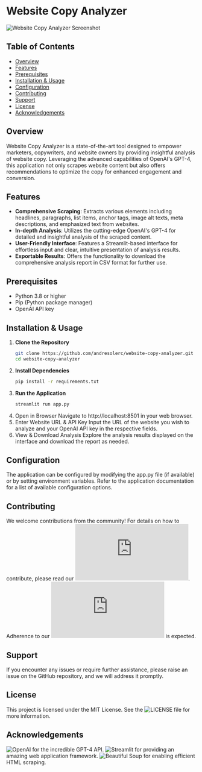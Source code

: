 # Website Copy Analyzer

![Website Copy Analyzer Screenshot](https://github.com/andresolerc/website-copy-analyzer/raw/main/website-copy-analyser.png)

## Table of Contents
- [Overview](#overview)
- [Features](#features)
- [Prerequisites](#prerequisites)
- [Installation & Usage](#installation--usage)
- [Configuration](#configuration)
- [Contributing](#contributing)
- [Support](#support)
- [License](#license)
- [Acknowledgements](#acknowledgements)

## Overview

Website Copy Analyzer is a state-of-the-art tool designed to empower marketers, copywriters, and website owners by providing insightful analysis of website copy. Leveraging the advanced capabilities of OpenAI's GPT-4, this application not only scrapes website content but also offers recommendations to optimize the copy for enhanced engagement and conversion.

## Features

- **Comprehensive Scraping**: Extracts various elements including headlines, paragraphs, list items, anchor tags, image alt texts, meta descriptions, and emphasized text from websites.
- **In-depth Analysis**: Utilizes the cutting-edge OpenAI's GPT-4 for detailed and insightful analysis of the scraped content.
- **User-Friendly Interface**: Features a Streamlit-based interface for effortless input and clear, intuitive presentation of analysis results.
- **Exportable Results**: Offers the functionality to download the comprehensive analysis report in CSV format for further use.

## Prerequisites

- Python 3.8 or higher
- Pip (Python package manager)
- OpenAI API key

## Installation & Usage

1. **Clone the Repository**
   ```sh
   git clone https://github.com/andresolerc/website-copy-analyzer.git
   cd website-copy-analyzer

2. **Install Dependencies**
   ```sh
   pip install -r requirements.txt

3. **Run the Application**
   ```sh
   streamlit run app.py

4. Open in Browser
    Navigate to http://localhost:8501 in your web browser.
5. Enter Website URL & API Key
    Input the URL of the website you wish to analyze and your OpenAI API key in the respective fields.
6. View & Download Analysis
    Explore the analysis results displayed on the interface and download the report as needed.

## Configuration

The application can be configured by modifying the app.py file (if available) or by setting environment variables. Refer to the application documentation for a list of available configuration options.

## Contributing
We welcome contributions from the community! For details on how to contribute, please read our ![Contributing Guidelines](https://chat.openai.com/c/CONTRIBUTING.md). Adherence to our ![Code of Conduct](https://chat.openai.com/c/CODE_OF_CONDUCT.md) is expected.

## Support
If you encounter any issues or require further assistance, please raise an issue on the GitHub repository, and we will address it promptly.

## License
This project is licensed under the MIT License. See the ![LICENSE](https://chat.openai.com/c/LICENSE) file for more information.

## Acknowledgements
![OpenAI](https://www.openai.com/) for the incredible GPT-4 API.
![Streamlit](https://streamlit.io/) for providing an amazing web application framework.
![Beautiful Soup](https://www.crummy.com/software/BeautifulSoup/) for enabling efficient HTML scraping.

